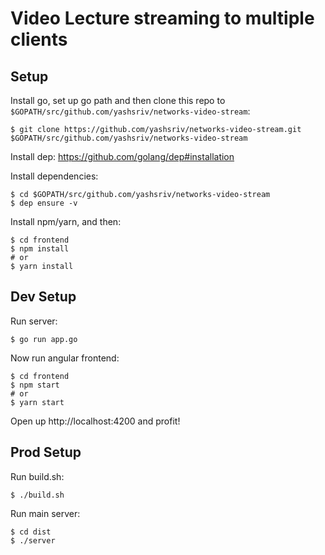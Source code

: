 # Video Lecture streaming to multiple clients

## Setup

Install go, set up go path and then clone this repo to `$GOPATH/src/github.com/yashsriv/networks-video-stream`:

```shell
$ git clone https://github.com/yashsriv/networks-video-stream.git $GOPATH/src/github.com/yashsriv/networks-video-stream
```

Install dep: https://github.com/golang/dep#installation

Install dependencies:
```shell
$ cd $GOPATH/src/github.com/yashsriv/networks-video-stream
$ dep ensure -v
```

Install npm/yarn, and then:
```shell
$ cd frontend
$ npm install
# or
$ yarn install
```

## Dev Setup
Run server:
```shell
$ go run app.go
```

Now run angular frontend:
```shell
$ cd frontend
$ npm start
# or
$ yarn start
```

Open up http://localhost:4200 and profit!

## Prod Setup

Run build.sh:
```shell
$ ./build.sh
```

Run main server:
```shell
$ cd dist
$ ./server
```
